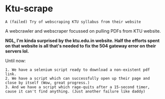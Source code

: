 # Ktu-scrape

`A (failed) Try of webscraping KTU syllabus from their website`

A webcrawler and webscraper focussed on pulling PDFs from KTU website. 

**NGL, I'm kinda surprised by the ktu.edu.in website. Half the efforts spent on that website is all that's needed to fix the 504 gateway error on their servers lol.**

Until now:

    1. We have a selenium script ready to download a non-existent pdf link.
    2. We have a script which can successfully open up their page and close by itself (Wow, great progress.)
    3. And we have a script which rage-quits after a 15-second timer, cause it can't find anything. (Just another failure like daddy)
